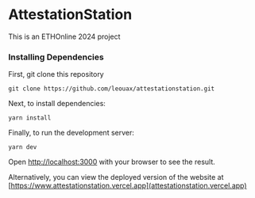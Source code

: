 # AttestationStation

This is an ETHOnline 2024 project



### Installing Dependencies 

First, git clone this repository

```
git clone https://github.com/leouax/attestationstation.git
```

Next, to install dependencies:

```
yarn install
```

Finally, to run the development server:

```
yarn dev
```

Open [http://localhost:3000](http://localhost:3000) with your browser to see the result.

Alternatively, you can view the deployed version of the website at [https://www.attestationstation.vercel.app](attestationstation.vercel.app)


